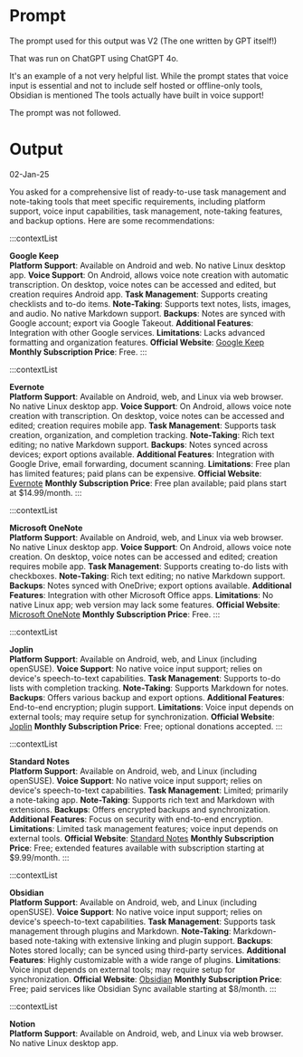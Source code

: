# Prompt

The prompt used for this output was V2 (The one written by GPT itself!)

That was run on ChatGPT using ChatGPT 4o.

It's an example of a not very helpful list. While the prompt states that voice input is essential and not to include self hosted or offline-only tools, Obsidian is mentioned The tools actually have built in voice support!

The prompt was not followed. 

# Output

02-Jan-25

You asked for a comprehensive list of ready-to-use task management and note-taking tools that meet specific requirements, including platform support, voice input capabilities, task management, note-taking features, and backup options. Here are some recommendations:

:::contextList

**Google Keep**  
**Platform Support**: Available on Android and web. No native Linux desktop app.
**Voice Support**: On Android, allows voice note creation with automatic transcription. On desktop, voice notes can be accessed and edited, but creation requires Android app.
**Task Management**: Supports creating checklists and to-do items.
**Note-Taking**: Supports text notes, lists, images, and audio. No native Markdown support.
**Backups**: Notes are synced with Google account; export via Google Takeout.
**Additional Features**: Integration with other Google services.
**Limitations**: Lacks advanced formatting and organization features.
**Official Website**: [Google Keep](https://keep.google.com/)
**Monthly Subscription Price**: Free.
:::

:::contextList

**Evernote**  
**Platform Support**: Available on Android, web, and Linux via web browser. No native Linux desktop app.
**Voice Support**: On Android, allows voice note creation with transcription. On desktop, voice notes can be accessed and edited; creation requires mobile app.
**Task Management**: Supports task creation, organization, and completion tracking.
**Note-Taking**: Rich text editing; no native Markdown support.
**Backups**: Notes synced across devices; export options available.
**Additional Features**: Integration with Google Drive, email forwarding, document scanning.
**Limitations**: Free plan has limited features; paid plans can be expensive.
**Official Website**: [Evernote](https://evernote.com/)
**Monthly Subscription Price**: Free plan available; paid plans start at $14.99/month.
:::

:::contextList

**Microsoft OneNote**  
**Platform Support**: Available on Android, web, and Linux via web browser. No native Linux desktop app.
**Voice Support**: On Android, allows voice note creation. On desktop, voice notes can be accessed and edited; creation requires mobile app.
**Task Management**: Supports creating to-do lists with checkboxes.
**Note-Taking**: Rich text editing; no native Markdown support.
**Backups**: Notes synced with OneDrive; export options available.
**Additional Features**: Integration with other Microsoft Office apps.
**Limitations**: No native Linux app; web version may lack some features.
**Official Website**: [Microsoft OneNote](https://www.onenote.com/)
**Monthly Subscription Price**: Free.
:::

:::contextList

**Joplin**  
**Platform Support**: Available on Android, web, and Linux (including openSUSE).
**Voice Support**: No native voice input support; relies on device's speech-to-text capabilities.
**Task Management**: Supports to-do lists with completion tracking.
**Note-Taking**: Supports Markdown for notes.
**Backups**: Offers various backup and export options.
**Additional Features**: End-to-end encryption; plugin support.
**Limitations**: Voice input depends on external tools; may require setup for synchronization.
**Official Website**: [Joplin](https://joplinapp.org/)
**Monthly Subscription Price**: Free; optional donations accepted.
:::

:::contextList

**Standard Notes**  
**Platform Support**: Available on Android, web, and Linux (including openSUSE).
**Voice Support**: No native voice input support; relies on device's speech-to-text capabilities.
**Task Management**: Limited; primarily a note-taking app.
**Note-Taking**: Supports rich text and Markdown with extensions.
**Backups**: Offers encrypted backups and synchronization.
**Additional Features**: Focus on security with end-to-end encryption.
**Limitations**: Limited task management features; voice input depends on external tools.
**Official Website**: [Standard Notes](https://standardnotes.com/)
**Monthly Subscription Price**: Free; extended features available with subscription starting at $9.99/month.
:::

:::contextList

**Obsidian**  
**Platform Support**: Available on Android, web, and Linux (including openSUSE).
**Voice Support**: No native voice input support; relies on device's speech-to-text capabilities.
**Task Management**: Supports task management through plugins and Markdown.
**Note-Taking**: Markdown-based note-taking with extensive linking and plugin support.
**Backups**: Notes stored locally; can be synced using third-party services.
**Additional Features**: Highly customizable with a wide range of plugins.
**Limitations**: Voice input depends on external tools; may require setup for synchronization.
**Official Website**: [Obsidian](https://obsidian.md/)
**Monthly Subscription Price**: Free; paid services like Obsidian Sync available starting at $8/month.
:::

:::contextList

**Notion**  
**Platform Support**: Available on Android, web, and Linux via web browser. No native Linux desktop app. 